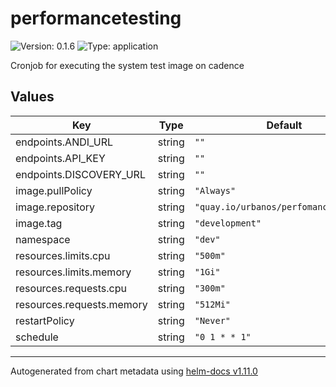 # performancetesting

![Version: 0.1.6](https://img.shields.io/badge/Version-0.1.6-informational?style=flat-square) ![Type: application](https://img.shields.io/badge/Type-application-informational?style=flat-square)

Cronjob for executing the system test image on cadence

## Values

| Key | Type | Default | Description |
|-----|------|---------|-------------|
| endpoints.ANDI_URL | string | `""` |  |
| endpoints.API_KEY | string | `""` |  |
| endpoints.DISCOVERY_URL | string | `""` |  |
| image.pullPolicy | string | `"Always"` |  |
| image.repository | string | `"quay.io/urbanos/perfomancetesting"` |  |
| image.tag | string | `"development"` |  |
| namespace | string | `"dev"` |  |
| resources.limits.cpu | string | `"500m"` |  |
| resources.limits.memory | string | `"1Gi"` |  |
| resources.requests.cpu | string | `"300m"` |  |
| resources.requests.memory | string | `"512Mi"` |  |
| restartPolicy | string | `"Never"` |  |
| schedule | string | `"0 1 * * 1"` |  |

----------------------------------------------
Autogenerated from chart metadata using [helm-docs v1.11.0](https://github.com/norwoodj/helm-docs/releases/v1.11.0)
